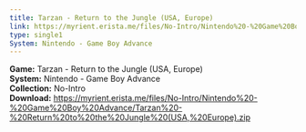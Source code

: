 ```yaml
---
title: Tarzan - Return to the Jungle (USA, Europe)
link: https://myrient.erista.me/files/No-Intro/Nintendo%20-%20Game%20Boy%20Advance/Tarzan%20-%20Return%20to%20the%20Jungle%20(USA,%20Europe).zip
type: single1
System: Nintendo - Game Boy Advance
---
```

<b>Game:</b> Tarzan - Return to the Jungle (USA, Europe)<br>
<b>System:</b> Nintendo - Game Boy Advance<br>
<b>Collection:</b> No-Intro<br>
<b>Download:</b> https://myrient.erista.me/files/No-Intro/Nintendo%20-%20Game%20Boy%20Advance/Tarzan%20-%20Return%20to%20the%20Jungle%20(USA,%20Europe).zip
